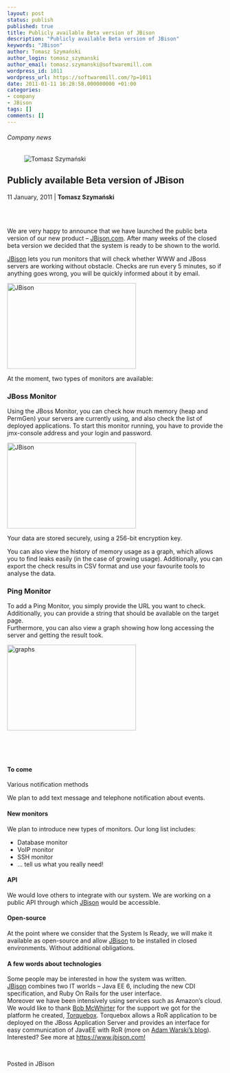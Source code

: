 ```yaml
---
layout: post
status: publish
published: true
title: Publicly available Beta version of JBison
description: "Publicly available Beta version of JBison"
keywords: "JBison"
author: Tomasz Szymański
author_login: tomasz_szymanski
author_email: tomasz.szymanski@softwaremill.com
wordpress_id: 1011
wordpress_url: https://softwaremill.com/?p=1011
date: 2011-01-11 16:28:58.000000000 +01:00
categories:
- company
- JBison
tags: []
comments: []
---
```


<h6>Company news</h6>
<div class="post-header clearfix">
<figure><div class="image"><img src="https://softwaremill.com/wp-content/uploads/2013/04/szymanski.jpg" alt="Tomasz Szymański"></div></figure><div class="title">
<h2 class="font-dark-blue font-normal">Publicly available Beta version of JBison</h2>11 January, 2011 | <b>Tomasz Szymański</b><br><br>
</div>
</div>
<div class="post-rows"><div class="text">
<p> </p>
<p>We are very happy to announce that we have launched the public beta version of our new product – <a href="https://www.jbison.com/" rel="nofollow">JBison.com</a>. After many weeks of the closed beta version we decided that the system is ready to be shown to the world.</p>
<p><a href="https://www.jbison.com/" rel="nofollow">JBison</a> lets you run monitors that will check whether WWW and JBoss servers are working without obstacle. Checks are run every 5 minutes, so if anything goes wrong, you will be quickly informed about it by email.</p>
<p><a href="https://softwaremill.com/wp-content/uploads/2013/08/dashboard.jpg"><img class="alignnone size-full wp-image-1012" alt="JBison" src="https://softwaremill.com/wp-content/uploads/2013/08/dashboard.jpg" width="300" height="200"></a></p>
<p>At the moment, two types of monitors are available:</p>
<h3 id="Postyarchiwalne-JBossMonitor">JBoss Monitor</h3>
<p>Using the JBoss Monitor, you can check how much memory (heap and PermGen) your servers are currently using, and also check the list of deployed applications. To start this monitor running, you have to provide the jmx-console address and your login and password.</p>
<p><a href="https://softwaremill.com/wp-content/uploads/2013/08/add_monitor.jpg"><img class="alignnone size-full wp-image-1013" alt="JBison" src="https://softwaremill.com/wp-content/uploads/2013/08/add_monitor.jpg" width="300" height="200"></a></p>
<p>Your data are stored securely, using a 256-bit encryption key.</p>
<p>You can also view the history of memory usage as a graph, which allows you to find leaks easily (in the case of growing usage). Additionally, you can export the check results in CSV format and use your favourite tools to analyse the data.</p>
<h3 id="Postyarchiwalne-PingMonitor">Ping Monitor</h3>
<p>To add a Ping Monitor, you simply provide the URL you want to check. Additionally, you can provide a string that should be available on the target page.<br>Furthermore, you can also view a graph showing how long accessing the server and getting the result took.</p>
<p><a href="https://softwaremill.com/wp-content/uploads/2013/08/graphs.jpg"><img class="alignnone size-full wp-image-1014" alt="graphs" src="https://softwaremill.com/wp-content/uploads/2013/08/graphs.jpg" width="300" height="200"></a></p>
<p> </p>
<p> </p>
<h4 id="Postyarchiwalne-Tocome">To come</h4>
<p id="Postyarchiwalne-Variousnotificationmethods">Various notification methods</p>
<p>We plan to add text message and telephone notification about events.</p>
<h4 id="Postyarchiwalne-Newmonitors">New monitors</h4>
<p>We plan to introduce new types of monitors. Our long list includes:</p>
<ul>
<li>Database monitor</li>
<li>VoIP monitor</li>
<li>SSH monitor</li>
<li>… tell us what you really need!</li>
</ul>
<h4 id="Postyarchiwalne-API">API</h4>
<p>We would love others to integrate with our system. We are working on a public API through which <a href="https://www.jbison.com/" rel="nofollow">JBison</a> would be accessible.</p>
<h4 id="Postyarchiwalne-Open-source">Open-source</h4>
<p>At the point where we consider that the System Is Ready, we will make it available as open-source and allow <a href="https://www.jbison.com/" rel="nofollow">JBison</a> to be installed in closed environments. Without additional obligations.</p>
<h4 id="Postyarchiwalne-Afewwordsabouttechnologies">A few words about technologies</h4>
<p>Some people may be interested in how the system was written.<br><a href="https://www.jbison.com/" rel="nofollow">JBison</a> combines two IT worlds – Java EE 6, including the new CDI specification, and Ruby On Rails for the user interface.<br>Moreover we have been intensively using services such as Amazon’s cloud.<br>We would like to thank <a href="http://www.twitter.com/bobmcwhirter" rel="nofollow">Bob McWhirter</a> for the support we got for the platform he created, <a href="http://torquebox.org/" rel="nofollow">Torquebox</a>. Torquebox allows a RoR application to be deployed on the JBoss Application Server and provides an interface for easy communication of JavaEE with RoR (more on <a href="http://www.warski.org/blog/?p=245" rel="nofollow">Adam Warski’s blog</a>).<br>Interested? See more at <a href="https://www.jbison.com/" rel="nofollow">https://www.jbison.com</a><a href="https://www.jbison.com/" rel="nofollow">!</a></p>
<p> </p>
</div></div>
<div class="post-footer">Posted in JBison</div>
